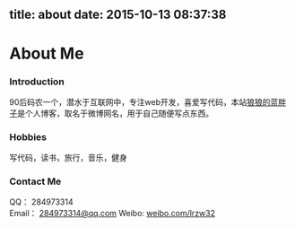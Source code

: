 title: about
date: 2015-10-13 08:37:38
---

# About Me

### Introduction
90后码农一个，潜水于互联网中，专注web开发，喜爱写代码，本站[狼狼的蓝胖子](luopq.com)是个人博客，取名于微博网名，用于自己随便写点东西。

### Hobbies
写代码，读书，旅行，音乐，健身

### Contact Me
QQ： 284973314  
Email： 284973314@qq.com
Weibo:  [weibo.com/lrzw32](weibo.com/lrzw32)